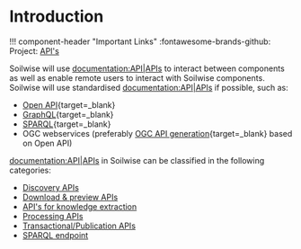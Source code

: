 # Introduction

!!! component-header "Important Links"
    :fontawesome-brands-github: Project: [API's](https://github.com/orgs/soilwise-he/projects/9)

Soilwise will use <documentation:API|APIs> to interact between components as well as enable remote users to interact with Soilwise components.
Soilwise will use standardised <documentation:API|APIs> if possible, such as:


- [Open API](https://www.openapis.org/){target=_blank}
- [GraphQL](https://graphql.com){target=_blank}
- [SPARQL](https://www.w3.org/TR/sparql11-query/){target=_blank}
- OGC webservices (preferably [OGC API generation](https://ogcapi.ogc.org/){target=_blank} based on Open API)

<documentation:API|APIs> in Soilwise can be classified in the following categories:

- [Discovery APIs](./metadata-apis.md)
- [Download & preview APIs](./data-download.md)
- [API's for knowledge extraction](./knowledge-extraction.md)
- [Processing APIs](./processing-apis.md)
- [Transactional/Publication APIs](publication-apis.md)
- [SPARQL endpoint](./sparql.md)
